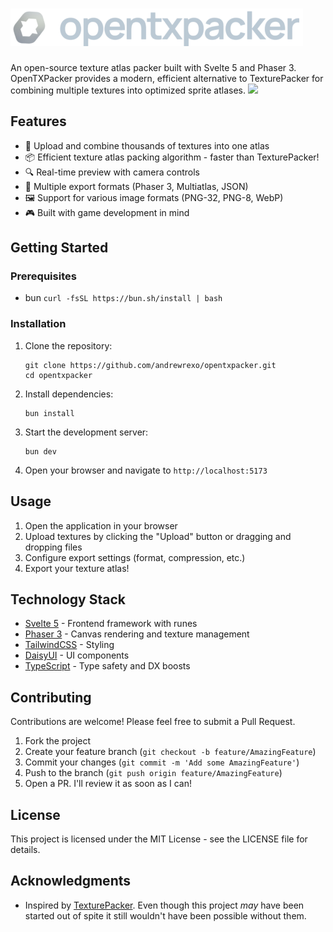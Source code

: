 # ![OpenTXPacker](/static/logo.png)

An open-source texture atlas packer built with Svelte 5 and Phaser 3. OpenTXPacker provides a modern, efficient alternative to TexturePacker for combining multiple textures into optimized sprite atlases.
<img src="https://github.com/user-attachments/assets/664b191a-1991-4077-a766-88bc878a7ead" width="500" />


## Features

- 🎨 Upload and combine thousands of textures into one atlas
- 📦 Efficient texture atlas packing algorithm - faster than TexturePacker!
- 🔍 Real-time preview with camera controls
- 💾 Multiple export formats (Phaser 3, Multiatlas, JSON)
- 🖼️ Support for various image formats (PNG-32, PNG-8, WebP)
- 🎮 Built with game development in mind

## Getting Started
### Prerequisites

- bun `curl -fsSL https://bun.sh/install | bash`

### Installation

1. Clone the repository:

   ```
   git clone https://github.com/andrewrexo/opentxpacker.git
   cd opentxpacker
   ```

2. Install dependencies:

   ```
   bun install
   ```

3. Start the development server:

   ```
   bun dev
   ```

4. Open your browser and navigate to `http://localhost:5173`

## Usage

1. Open the application in your browser
2. Upload textures by clicking the "Upload" button or dragging and dropping files
3. Configure export settings (format, compression, etc.)
4. Export your texture atlas!

## Technology Stack

- [Svelte 5](https://svelte.dev) - Frontend framework with runes
- [Phaser 3](https://phaser.io) - Canvas rendering and texture management
- [TailwindCSS](https://tailwindcss.com) - Styling
- [DaisyUI](https://daisyui.com) - UI components
- [TypeScript](https://www.typescriptlang.org) - Type safety and DX boosts

## Contributing

Contributions are welcome! Please feel free to submit a Pull Request.

1. Fork the project
2. Create your feature branch (`git checkout -b feature/AmazingFeature`)
3. Commit your changes (`git commit -m 'Add some AmazingFeature'`)
4. Push to the branch (`git push origin feature/AmazingFeature`)
5. Open a PR. I'll review it as soon as I can!

## License

This project is licensed under the MIT License - see the LICENSE file for details.

## Acknowledgments

- Inspired by [TexturePacker](https://www.codeandweb.com/texturepacker). Even though this project _may_ have been started out of spite it still wouldn't have been possible without them.
